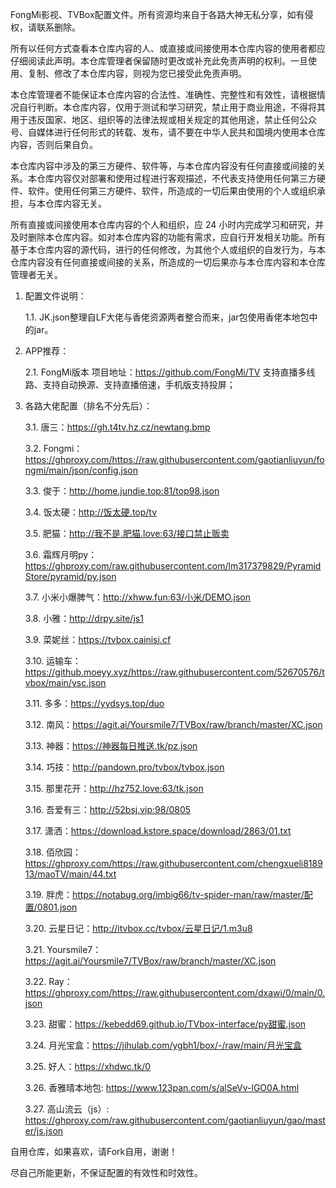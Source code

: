 FongMi影视、TVBox配置文件。所有资源均来自于各路大神无私分享，如有侵权，请联系删除。

所有以任何方式查看本仓库内容的人、或直接或间接使用本仓库内容的使用者都应仔细阅读此声明。本仓库管理者保留随时更改或补充此免责声明的权利。一旦使用、复制、修改了本仓库内容，则视为您已接受此免责声明。

本仓库管理者不能保证本仓库内容的合法性、准确性、完整性和有效性，请根据情况自行判断。本仓库内容，仅用于测试和学习研究，禁止用于商业用途，不得将其用于违反国家、地区、组织等的法律法规或相关规定的其他用途，禁止任何公众号、自媒体进行任何形式的转载、发布，请不要在中华人民共和国境内使用本仓库内容，否则后果自负。

本仓库内容中涉及的第三方硬件、软件等，与本仓库内容没有任何直接或间接的关系。本仓库内容仅对部署和使用过程进行客观描述，不代表支持使用任何第三方硬件、软件。使用任何第三方硬件、软件，所造成的一切后果由使用的个人或组织承担，与本仓库内容无关。

所有直接或间接使用本仓库内容的个人和组织，应 24 小时内完成学习和研究，并及时删除本仓库内容。如对本仓库内容的功能有需求，应自行开发相关功能。所有基于本仓库内容的源代码，进行的任何修改，为其他个人或组织的自发行为，与本仓库内容没有任何直接或间接的关系，所造成的一切后果亦与本仓库内容和本仓库管理者无关。

1. 配置文件说明：

   1.1. JK.json整理自LF大佬与香佬资源两者整合而来，jar包使用香佬本地包中的jar。

2. APP推荐：

   2.1. FongMi版本 项目地址：https://github.com/FongMi/TV 支持直播多线路、支持自动换源、支持直播倍速，手机版支持投屏；

3. 各路大佬配置（排名不分先后）：

   3.1. 唐三：https://gh.t4tv.hz.cz/newtang.bmp

   3.2. Fongmi：https://ghproxy.com/https://raw.githubusercontent.com/gaotianliuyun/fongmi/main/json/config.json

   3.3. 俊于：http://home.jundie.top:81/top98.json

   3.4. 饭太硬：http://饭太硬.top/tv

   3.5. 肥猫：http://我不是.肥猫.love:63/接口禁止贩卖

   3.6. 霜辉月明py：https://ghproxy.com/raw.githubusercontent.com/lm317379829/PyramidStore/pyramid/py.json

   3.7. 小米小爆脾气：http://xhww.fun:63/小米/DEMO.json

   3.8. 小雅：http://drpy.site/js1

   3.9. 菜妮丝：https://tvbox.cainisi.cf

   3.10. 运输车：https://github.moeyy.xyz/https://raw.githubusercontent.com/52670576/tvbox/main/ysc.json

   3.11. 多多：https://yydsys.top/duo

   3.12. 南风：https://agit.ai/Yoursmile7/TVBox/raw/branch/master/XC.json

   3.13. 神器：https://神器每日推送.tk/pz.json

   3.14. 巧技：http://pandown.pro/tvbox/tvbox.json

   3.15. 那里花开：http://hz752.love:63/tk.json

   3.16. 吾爱有三：http://52bsj.vip:98/0805

   3.17. 潇洒：https://download.kstore.space/download/2863/01.txt

   3.18. 佰欣园：https://ghproxy.com/https://raw.githubusercontent.com/chengxueli818913/maoTV/main/44.txt

   3.19. 胖虎：https://notabug.org/imbig66/tv-spider-man/raw/master/配置/0801.json

   3.20. 云星日记：http://itvbox.cc/tvbox/云星日记/1.m3u8

   3.21. Yoursmile7：https://agit.ai/Yoursmile7/TVBox/raw/branch/master/XC.json

   3.22. Ray：https://ghproxy.com/https://raw.githubusercontent.com/dxawi/0/main/0.json

   3.23. 甜蜜：https://kebedd69.github.io/TVbox-interface/py甜蜜.json

   3.24. 月光宝盒：https://jihulab.com/ygbh1/box/-/raw/main/月光宝盒

   3.25. 好人：https://xhdwc.tk/0

   3.26. 香雅晴本地包: https://www.123pan.com/s/alSeVv-lGO0A.html

   3.27. 高山流云（js）: https://ghproxy.com/raw.githubusercontent.com/gaotianliuyun/gao/master/js.json

自用仓库，如果喜欢，请Fork自用，谢谢！

尽自己所能更新，不保证配置的有效性和时效性。
